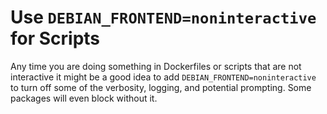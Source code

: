 # Use `DEBIAN_FRONTEND=noninteractive` for Scripts

Any time you are doing something in Dockerfiles or scripts that are not
interactive it might be a good idea to add
`DEBIAN_FRONTEND=noninteractive` to turn off some of the verbosity,
logging, and potential prompting. Some packages will even block without
it.
